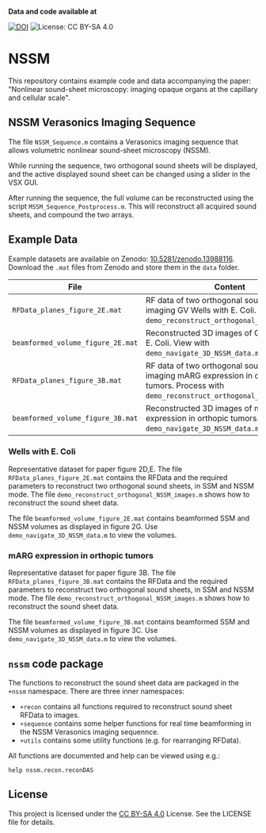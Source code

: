 **Data and code available at**

[![DOI](https://zenodo.org/badge/DOI/10.5281/zenodo.13988116.svg)](https://doi.org/10.5281/zenodo.13988116)
![License: CC BY-SA 4.0](https://img.shields.io/badge/License-CC%20BY--NC--SA%204.0-lightgrey.svg)

# NSSM

This repository contains example code and data accompanying the paper: "Nonlinear sound-sheet microscopy: imaging opaque organs at the capillary and cellular scale".

## NSSM Verasonics Imaging Sequence
The file `NSSM_Sequence.m` contains a Verasonics imaging sequence that allows
volumetric nonlinear sound-sheet microscopy (NSSM). 

While running the sequence, two orthogonal sound sheets will be displayed, and
the active displayed sound sheet can be changed using a slider in the VSX GUI. 

After running the sequence, the full volume can be reconstructed using the
script `MSSM_Sequence_Postprocess.m`. This will reconstruct all acquired sound 
sheets, and compound the two arrays. 

## Example Data
Example datasets are available on Zenodo:
[10.5281/zenodo.13988116](10.5281/zenodo.13988116). Download the `.mat` files
from Zenodo and store them in the `data` folder. 

| File                              | Content                                                                                                                                      |
| --------------------------------- | -------------------------------------------------------------------------------------------------------------------------------------------- |
| `RFData_planes_figure_2E.mat`     | RF data of two orthogonal sound sheets imaging GV Wells with E. Coli. Process with `demo_reconstruct_orthogonal_NSSM_images.m`.              |
| `beamformed_volume_figure_2E.mat` | Reconstructed 3D images of GV Wells with E. Coli. View with `demo_navigate_3D_NSSM_data.m`.                                                  |
| `RFData_planes_figure_3B.mat`     | RF data of two orthogonal sound sheets imaging mARG expression in orthopic tumors. Process with `demo_reconstruct_orthogonal_NSSM_images.m`. |
| `beamformed_volume_figure_3B.mat` | Reconstructed 3D images of mARG expression in orthopic tumors. View with `demo_navigate_3D_NSSM_data.m`.                                     |


### Wells with E. Coli 
Representative dataset for paper figure 2D,E. The file
`RFData_planes_figure_2E.mat` contains the RFData and the required parameters to
reconstruct two orthogonal sound sheets, in SSM and NSSM mode. The file
`demo_reconstruct_orthogonal_NSSM_images.m` shows how to reconstruct the sound sheet data. 

The file `beamformed_volume_figure_2E.mat` contains beamformed SSM and NSSM
volumes as displayed in figure 2G. Use `demo_navigate_3D_NSSM_data.m` to view the volumes. 

### mARG expression in orthopic tumors 
Representative dataset for paper figure 3B. The file
`RFData_planes_figure_3B.mat` contains the RFData and the required parameters to
reconstruct two orthogonal sound sheets, in SSM and NSSM mode. The file
`demo_reconstruct_orthogonal_NSSM_images.m` shows how to reconstruct the sound sheet data. 

The file `beamformed_volume_figure_3B.mat` contains beamformed SSM and NSSM
volumes as displayed in figure 3C. Use `demo_navigate_3D_NSSM_data.m` to view the volumes. 

## `nssm` code package

The functions to reconstruct the sound sheet data are packaged in the `+nssm`
namespace. There are three inner namespaces:
- `+recon` contains all functions required to reconstruct sound sheet RFData to
  images. 
- `+sequence` contains some helper functions for real time beamforming in the
  NSSM Verasonics imaging sequennce. 
- `+utils` contains some utility functions (e.g. for rearranging RFData).

All functions are documented and help can be viewed using e.g.:
```
help nssm.recon.reconDAS
``` 

## License
This project is licensed under the [CC BY-SA 4.0](https://creativecommons.org/licenses/by-sa/4.0/) License. See the LICENSE file for details.

